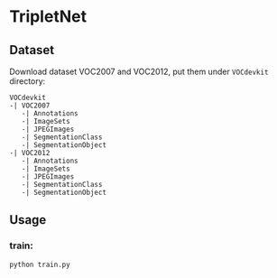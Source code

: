 # TripletNet

## Dataset
Download dataset VOC2007 and VOC2012, put them under `VOCdevkit` directory:
```
VOCdevkit
-| VOC2007
   -| Annotations
   -| ImageSets
   -| JPEGImages
   -| SegmentationClass
   -| SegmentationObject
-| VOC2012
   -| Annotations
   -| ImageSets
   -| JPEGImages
   -| SegmentationClass
   -| SegmentationObject
```


## Usage
### train:
`python train.py`
